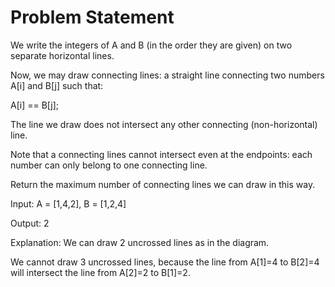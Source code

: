 # Problem Statement

We write the integers of A and B (in the order they are given) on two separate horizontal lines.


Now, we may draw connecting lines: a straight line connecting two numbers A[i] and B[j] such that:


A[i] == B[j];

The line we draw does not intersect any other connecting (non-horizontal) line.

Note that a connecting lines cannot intersect even at the endpoints: each number can only belong to one connecting line.


Return the maximum number of connecting lines we can draw in this way.

Input: A = [1,4,2], B = [1,2,4]

Output: 2

Explanation: We can draw 2 uncrossed lines as in the diagram.

We cannot draw 3 uncrossed lines, because the line from A[1]=4 to B[2]=4 will intersect the line from A[2]=2 to B[1]=2.


